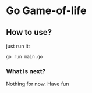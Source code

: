 # Go Game-of-life

## How to use?

just run it:

`go run main.go`

### What is next?

Nothing for now. Have fun 
